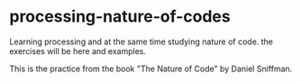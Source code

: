 # processing-nature-of-codes
Learning processing and at the same time studying nature of code. the exercises will be here and examples.

This is the practice from the book "The Nature of Code" by Daniel Sniffman. 

